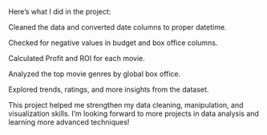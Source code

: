 Here’s what I did in the project:

Cleaned the data and converted date columns to proper datetime.

Checked for negative values in budget and box office columns.

Calculated Profit and ROI for each movie.

Analyzed the top movie genres by global box office.

Explored trends, ratings, and more insights from the dataset.

This project helped me strengthen my data cleaning, manipulation, and visualization skills.
I’m looking forward to more projects in data analysis and learning more advanced techniques!
